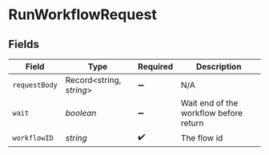 # RunWorkflowRequest


## Fields

| Field                                  | Type                                   | Required                               | Description                            |
| -------------------------------------- | -------------------------------------- | -------------------------------------- | -------------------------------------- |
| `requestBody`                          | Record<string, *string*>               | :heavy_minus_sign:                     | N/A                                    |
| `wait`                                 | *boolean*                              | :heavy_minus_sign:                     | Wait end of the workflow before return |
| `workflowID`                           | *string*                               | :heavy_check_mark:                     | The flow id                            |